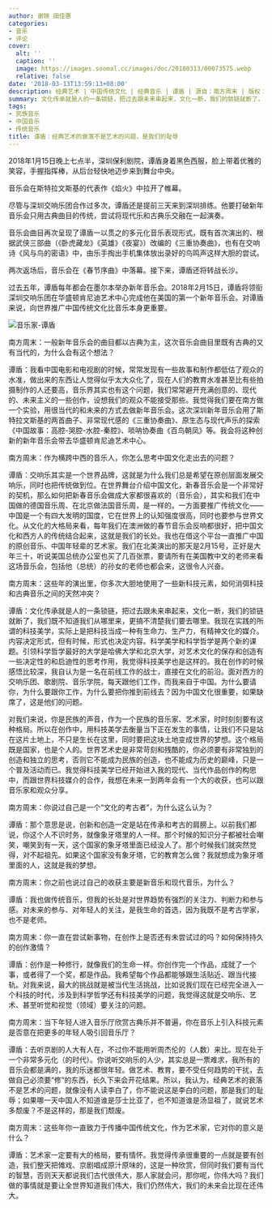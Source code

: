 ```yaml
---
author: 谢晓 田佳惠
categories:
- 音乐
- 评论
cover:
  alt: ''
  caption: ''
  image: https://images.soomal.cc/images/doc/20180313/00073575.webp
  relative: false
date: '2018-03-13T13:59:13+08:00'
description: 经典艺术 | 中国传统文化 | 经典音乐 | 谭盾 | 源自：南方周末 | 版权：转载 |  平均/总评分：05.50/11
summary: 文化传承就是人的一条锁链，把过去跟未来串起来，文化一断，我们的锁链就断了，我们既不知道我们从哪里来，更搞不清楚我们要去哪里。我现在实践的所谓的科技美学，实际上是把科技当成一种有生命力、生产力，有精神文化的媒介……
tags:
- 民族音乐
- 中国音乐
- 传统音乐
title: 谭盾：经典艺术的衰落不是艺术的问题，是我们的耻辱
---
```


2018年1月15日晚上七点半，深圳保利剧院，谭盾身着黑色西服，脸上带着优雅的笑容，手握指挥棒，从后台轻快地迈步来到舞台中央。

音乐会在斯特拉文斯基的代表作《焰火》中拉开了帷幕。

尽管与深圳交响乐团合作过多次，谭盾还是提前三天来到深圳排练。他要打破新年音乐会只用古典曲目的传统，尝试将现代乐和古典乐交融在一起演奏。

音乐会曲目再次呈现了谭盾一以贯之的多元化音乐表现形式，既有首次演出的、根据武侠三部曲（《卧虎藏龙》《英雄》《夜宴》）改编的《三重协奏曲》，也有在交响诗《风与鸟的密语》中，由乐手掏出手机集体放出录好的鸟鸣声这样大胆的尝试。

两次返场后，音乐会在《春节序曲》中落幕。接下来，谭盾还将转战长沙。

过去五年，谭盾每年都会在墨尔本举办新年音乐会。2018年2月15日，谭盾将领衔深圳交响乐团在华盛顿肯尼迪艺术中心完成他在美国的第一个新年音乐会。对谭盾来说，向世界推广中国传统文化比音乐本身更重要。

![音乐家-谭盾](https://images.soomal.cc/images/doc/20180313/00073575.webp)





南方周末：一般新年音乐会的曲目都以古典为主，这次音乐会曲目里既有古典的又有当代的，为什么会有这个想法？

谭盾：我看中国电影和电视剧的时候，常常发现有一些故事和制作都低估了观众的水准，做出来的东西让人觉得似乎太大众化了，现在人们的教育水准甚至比有些拍摄制作的人还要高，音乐界其实也有这个问题，我们常常避开充满创意的、现代的、未来主义的一些创作，设想我们的观众不能接受那些。我觉得我们要在南方做一个实验，用很当代的和未来的方式去做新年音乐会。这次深圳新年音乐会用了斯特拉文斯基的两首曲子、非常现代感的《三重协奏曲》、原生态与现代声乐的探索《中国故事：高腔-哭腔-水腔-秦腔》、唢呐协奏曲《百鸟朝凤》等。我会将这种创新的新年音乐会带去华盛顿肯尼迪艺术中心。

南方周末：作为横跨中西的音乐人，你怎么思考中国文化走出去的问题？

谭盾：交响乐其实是一个世界品牌，这就是为什么我们总是希望在原创层面发展交响乐，同时也把传统做到位。在世界舞台介绍中国文化，新春音乐会是一个非常好的契机，那么如何把新春音乐会做成大家都很喜欢的（音乐会），其实和我们在中国做的德国音乐周、在北京做法国音乐周，是一样的。一方面要推广传统文化――中国是一个有四大发明的国度，它在世界上的认知强度很高，同时也要参与世界文化。从文化的大格局来看，每年我们在澳洲做的春节音乐会反响都很好，把中国文化和西方人的传统结合起来，这就是我们的长处。我也在借这个平台一直推广中国的原创音乐、中国年轻辈的艺术家。我们在北美演出的那天是2月15号，正好是大年三十，听说美国总统办公室也买了几百张票，要请所有在美国教中文的老师来看这场音乐会，包括他（总统）的孙女的老师也都会来，这很令人兴奋。

南方周末：这些年的演出里，你多次大胆地使用了一些新科技元素，如何消弭科技和古典音乐之间的天然冲突？

谭盾：文化传承就是人的一条锁链，把过去跟未来串起来，文化一断，我们的锁链就断了，我们既不知道我们从哪里来，更搞不清楚我们要去哪里。我现在实践的所谓的科技美学，实际上是把科技当成一种有生命力、生产力，有精神文化的媒介。内容决定形式，但有时候，形式也决定内容。科学美学和科学哲学是两个新的课题。引领科学哲学最好的大学是哈佛大学和北京大学，对艺术文化的保存和创造有一些决定性的和启迪性的思考作用，我觉得科技美学也是这样的。我在创作的时候感悟比较深，我自认为是一名在前线工作的战士，直接在文化的前沿。面对西方的交响乐团、歌剧院、音乐学院，每天跟他们工作，而我来自于中国。为什么要请你，为什么要跟你工作，为什么要把你推到前线去？因为中国文化很重要，如果缺席了，这是他们的问题。

对我们来说，你是民族的声音，作为一个民族的音乐家、艺术家，时时刻刻要有这种格局。所以在创作中，用科技美学去衡量当下正在发生的事情，让我们不只是站在这片土地上，不只是生长在这里，同时要把这块土地变成世界的梦想。这个格局既是国家，也是个人的。世界艺术史是非常苛刻和残酷的，你必须要有非常独到的创造和独立的思考，否则它不能成为民族的创造，也不能成为历史的巅峰，只是一个普及活动而已。我觉得科技美学已经开始进入我的现代、当代作品创作的构思中，而跟世界科技媒介的合作，我想在未来一到两年会有一个大的收获，也可以跟音乐家和观众分享。

南方周末：你说过自己是一个“文化的考古者”，为什么这么认为？

谭盾：那个意思是说，创新和创造一定是站在传承和考古的肩膀上。以前我们都说，你这个人不识时务，就像象牙塔里的人一样。那个时候的知识分子都被社会嘲笑，嘲笑到有一天，这个国家的象牙塔里面已经没人了。那个时候我们就突然觉得，对不起祖先。如果这个国家没有象牙塔，它的教育怎么做？我就想成为象牙塔里面的人，这就是我的梦想。

南方周末：你之前也说过自己的收获主要是新音乐和现代音乐，为什么？

谭盾：我也做传统音乐，但我的长处是对世界趋势有强烈的关注力、判断力和参与感。对未来的参与、对年轻人的关注，是我生命的首选，因为我既不是考古学家，也不是老师。

南方周末：你一直在尝试新事物，在创作上是否还有未尝试过的吗？如何保持持久的创作激情？

谭盾：创作是一种修行，就像我们的生命一样。你创作完一个作品，成就了一个事，或者得了一个奖，都是作品。我希望每个作品都能够跟生活贴近、跟当代接轨。对我来说，最大的挑战就是被当代生活挑战，比如说我们现在已经完全进入一个科技的时代，涉及到科学哲学还有科技美学的问题，我觉得这就是交响乐、艺术、甚至听觉和视觉（领域）要关注的问题。

南方周末：当下年轻人进入音乐厅欣赏古典乐并不普遍，你在音乐上引入科技元素是否意在把更多的年轻人吸引回音乐厅？

谭盾：去听京剧的人大有人在，不过你不能用听周杰伦的（人数）来比。现在处于一个非常多元化（的时代）。你说听交响乐的人少，其实总是一票难求，我所有的音乐会都是满的，我的乐迷都很年轻。做艺术、教育，要不受任何趋势的干扰，去做自己必须要“修”的东西，长久下来会开花结果。所以，我认为，经典艺术的衰落不是艺术的问题，就像没有人读李白了，你不能说这是李白的问题，那是我们的耻辱；如果哪一天中国人不知道谁是莎士比亚了，也不知道谁是汤显祖了，就说艺术多颓废？不是这样的，那是我们颓废。

南方周末：这些年你一直致力于传播中国传统文化，作为艺术家，它对你的意义是什么？

谭盾：艺术家一定要有大的格局，要有情怀。我觉得传承很重要的一点就是要有创造，我们整天把傩戏、京剧唱成原汁原味的，这是一种欣赏，但同时我们要有当代的智慧，否则天天都说我们古代很伟大，那人家就会问，那你呢，你伟大吗？我们做的事情就是要让全世界知道我们伟大，我们仍然伟大，我们的未来会比现在还伟大。